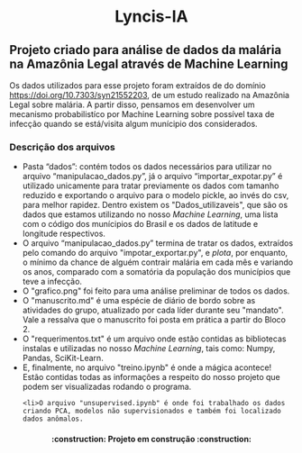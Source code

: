<h1 align="center"> Lyncis-IA </h1>

## Projeto criado para análise de dados da malária na Amazônia Legal através de Machine Learning

Os dados utilizados para esse projeto foram extraídos de do domínio <https://doi.org/10.7303/syn21552203>, de um estudo realizado na Amazônia Legal sobre malária. A partir disso, pensamos em desenvolver um mecanismo probabilistíco por Machine Learning sobre possível taxa de infecção quando se está/visita algum munícipio dos considerados.

### Descrição dos arquivos

<ul>
  <li>Pasta “dados”: contém todos os dados necessários para utilizar no arquivo “manipulacao_dados.py”, já o arquivo “importar_expotar.py” é utilizado unicamente para tratar previamente os dados com tamanho reduzido e exportando o arquivo para o modelo pickle, ao invés do csv, para melhor rapidez. Dentro existem os "Dados_utilizaveis", que são os dados que estamos utilizando no nosso <em>Machine Learning</em>, uma lista com o código dos munícipios do Brasil e os dados de latitude e longitude respectivos.</li>
  <li>O arquivo “manipulacao_dados.py” termina de tratar os dados, extraídos pelo comando do arquivo "impotar_exportar.py", e <em>plota</em>, por enquanto, o mínimo da chance de alguém contrair malária em cada mês e variando os anos, comparado com a somatória da população dos municípios que teve a infecção.</li>
  <li>O "grafico.png" foi feito para uma análise preliminar de todos os dados.</li>
  <li>O "manuscrito.md" é uma espécie de diário de bordo sobre as atividades do grupo, atualizado por cada líder durante seu "mandato". Vale a ressalva que o manuscrito foi posta em prática a partir do Bloco 2.
  <li>O "requerimentos.txt" é um arquivo onde estão contidas as bibliotecas instalas e utilizadas no nosso <em>Machine Learning</em>, tais como: Numpy, Pandas, SciKit-Learn.
  <li>E, finalmente, no arquivo "treino.ipynb" é onde a mágica acontece! Estão contidas todas as informações a respeito do nosso projeto que podem ser visualizadas rodando o programa.
  
    <li>O arquivo "unsupervised.ipynb" é onde foi trabalhado os dados criando PCA, modelos não supervisionados e também foi localizado dados anômalos.
    
</ul>

<h4 align="center">
    :construction:  Projeto em construção  :construction:
</h4>
